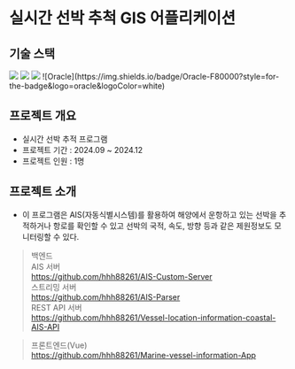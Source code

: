 # 실시간 선박 추척 GIS 어플리케이션 

## 기술 스택
<img src="https://img.shields.io/badge/vue.js-41B883?style=for-the-badge&logo=vue.js&logoColor=white">
<img src="https://img.shields.io/badge/java-007396?style=for-the-badge&logo=OpenJDK&logoColor=white">
<img src="https://img.shields.io/badge/springboot-6DB33F?style=for-the-badge&logo=springboot&logoColor=white">  
![Oracle](https://img.shields.io/badge/Oracle-F80000?style=for-the-badge&logo=oracle&logoColor=white) 

## 프로젝트 개요
- 실시간 선박 추적 프로그램
- 프로젝트 기간 : 2024.09 ~ 2024.12
- 프로젝트 인원 : 1명

## 프로젝트 소개
- 이 프로그램은 AIS(자동식별시스템)를 활용하여 해양에서 운항하고 있는 선박을 추적하거나 항로를 확인할 수 있고 선박의 국적, 속도, 방향 등과 같은 제원정보도 모니터링할 수 있다.

> 백엔드  
> AIS 서버    
https://github.com/hhh88261/AIS-Custom-Server  
> 스트리밍 서버  
https://github.com/hhh88261/AIS-Parser     
> REST API 서버   
https://github.com/hhh88261/Vessel-location-information-coastal-AIS-API  

> 프론트엔드(Vue)     
https://github.com/hhh88261/Marine-vessel-information-App



